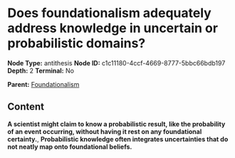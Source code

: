 # Does foundationalism adequately address knowledge in uncertain or probabilistic domains?

**Node Type:** antithesis
**Node ID:** c1c11180-4ccf-4669-8777-5bbc66bdb197
**Depth:** 2
**Terminal:** No

**Parent:** [Foundationalism](foundationalism.md)

## Content

**A scientist might claim to know a probabilistic result, like the probability of an event occurring, without having it rest on any foundational certainty.**, **Probabilistic knowledge often integrates uncertainties that do not neatly map onto foundational beliefs.**
